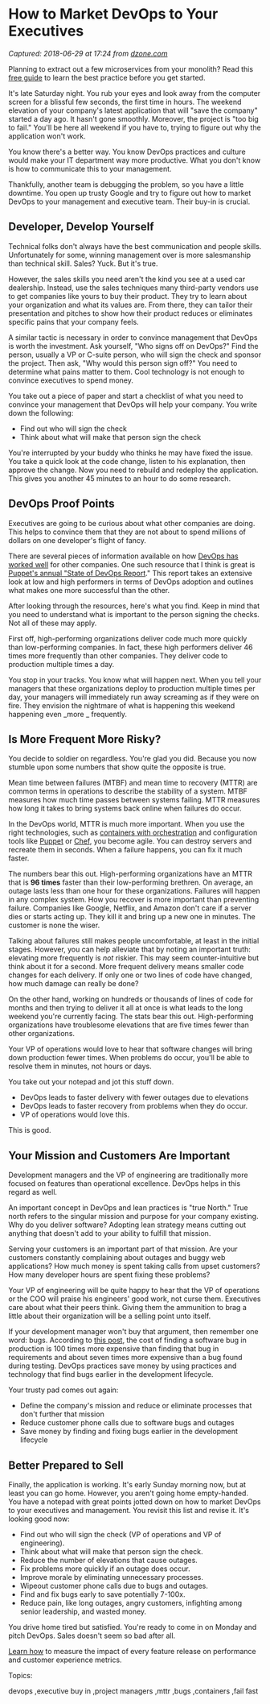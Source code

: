# How to Market DevOps to Your Executives

_Captured: 2018-06-29 at 17:24 from [dzone.com](https://dzone.com/articles/how-to-market-devops-to-your-executives?edition=383278&utm_source=Zone%20Newsletter&utm_medium=email&utm_campaign=devops%202018-06-29)_

Planning to extract out a few microservices from your monolith? Read this [free guide](https://dzone.com/go?i=265421&u=https%3A%2F%2Ftry.split.io%2Fmonolith-breakup-stateful-services-ebook%3Futm_campaign%3D2018%252520DZone%252520DevOps%26utm_source%3Ddzone%26utm_medium%3Dpre%252520roll) to learn the best practice before you get started.

It's late Saturday night. You rub your eyes and look away from the computer screen for a blissful few seconds, the first time in hours. The weekend elevation of your company's latest application that will "save the company" started a day ago. It hasn't gone smoothly. Moreover, the project is "too big to fail." You'll be here all weekend if you have to, trying to figure out why the application won't work.

You know there's a better way. You know DevOps practices and culture would make your IT department way more productive. What you don't know is how to communicate this to your management.

Thankfully, another team is debugging the problem, so you have a little downtime. You open up trusty Google and try to figure out how to market DevOps to your management and executive team. Their buy-in is crucial.

## Developer, Develop Yourself

Technical folks don't always have the best communication and people skills. Unfortunately for some, winning management over is more salesmanship than technical skill. Sales? Yuck. But it's true.

However, the sales skills you need aren't the kind you see at a used car dealership. Instead, use the sales techniques many third-party vendors use to get companies like yours to buy their product. They try to learn about your organization and what its values are. From there, they can tailor their presentation and pitches to show how their product reduces or eliminates specific pains that your company feels.

A similar tactic is necessary in order to convince management that DevOps is worth the investment. Ask yourself, "Who signs off on DevOps?" Find the person, usually a VP or C-suite person, who will sign the check and sponsor the project. Then ask, "Why would this person sign off?" You need to determine what pains matter to them. Cool technology is not enough to convince executives to spend money.

You take out a piece of paper and start a checklist of what you need to convince your management that DevOps will help your company. You write down the following:

  * Find out who will sign the check
  * Think about what will make that person sign the check

You're interrupted by your buddy who thinks he may have fixed the issue. You take a quick look at the code change, listen to his explanation, then approve the change. Now you need to rebuild and redeploy the application. This gives you another 45 minutes to an hour to do some research.

## DevOps Proof Points

Executives are going to be curious about what other companies are doing. This helps to convince them that they are not about to spend millions of dollars on one developer's flight of fancy.

There are several pieces of information available on how [DevOps has worked well](http://aspetraining.com/resources/blog/business-benefits-devops) for other companies. One such resource that I think is great is [Puppet's annual "State of DevOps Report](https://puppet.com/resources/whitepaper/state-of-devops-report)." This report takes an extensive look at low and high performers in terms of DevOps adoption and outlines what makes one more successful than the other.

After looking through the resources, here's what you find. Keep in mind that you need to understand what is important to the person signing the checks. Not all of these may apply.

First off, high-performing organizations deliver code much more quickly than low-performing companies. In fact, these high performers deliver 46 times more frequently than other companies. They deliver code to production multiple times a day.

You stop in your tracks. You know what will happen next. When you tell your managers that these organizations deploy to production multiple times per day, your managers will immediately run away screaming as if they were on fire. They envision the nightmare of what is happening this weekend happening even _more _ frequently.

## Is More Frequent More Risky?

You decide to soldier on regardless. You're glad you did. Because you now stumble upon some numbers that show quite the opposite is true.

Mean time between failures (MTBF) and mean time to recovery (MTTR) are common terms in operations to describe the stability of a system. MTBF measures how much time passes between systems failing. MTTR measures how long it takes to bring systems back online when failures do occur.

In the DevOps world, MTTR is much more important. When you use the right technologies, such as [containers with orchestration](http://aspetraining.com/courses/introduction-to-kubernetes) and configuration tools like [Puppet](http://aspetraining.com/courses/puppet-configuration-management-boot-camp) or [Chef](http://aspetraining.com/courses/chef-essentials-workshop-official-chef-training), you become agile. You can destroy servers and recreate them in seconds. When a failure happens, you can fix it much faster.

The numbers bear this out. High-performing organizations have an MTTR that is **96 times** faster than their low-performing brethren. On average, an outage lasts less than one hour for these organizations. Failures will happen in any complex system. How you recover is more important than preventing failure. Companies like Google, Netflix, and Amazon don't care if a server dies or starts acting up. They kill it and bring up a new one in minutes. The customer is none the wiser.

Talking about failures still makes people uncomfortable, at least in the initial stages. However, you can help alleviate that by noting an important truth: elevating more frequently is _not_ riskier. This may seem counter-intuitive but think about it for a second. More frequent delivery means smaller code changes for each delivery. If only one or two lines of code have changed, how much damage can really be done?

On the other hand, working on hundreds or thousands of lines of code for months and then trying to deliver it all at once is what leads to the long weekend you're currently facing. The stats bear this out. High-performing organizations have troublesome elevations that are five times fewer than other organizations.

Your VP of operations would love to hear that software changes will bring down production fewer times. When problems do occur, you'll be able to resolve them in minutes, not hours or days.

You take out your notepad and jot this stuff down.

  * DevOps leads to faster delivery with fewer outages due to elevations
  * DevOps leads to faster recovery from problems when they do occur.
  * VP of operations would love this.

This is good.

## Your Mission and Customers Are Important

Development managers and the VP of engineering are traditionally more focused on features than operational excellence. DevOps helps in this regard as well.

An important concept in DevOps and lean practices is "true North." True north refers to the singular mission and purpose for your company existing. Why do you deliver software? Adopting lean strategy means cutting out anything that doesn't add to your ability to fulfill that mission.

Serving your customers is an important part of that mission. Are your customers constantly complaining about outages and buggy web applications? How much money is spent taking calls from upset customers? How many developer hours are spent fixing these problems?

Your VP of engineering will be quite happy to hear that the VP of operations or the COO will praise his engineers' good work, not curse them. Executives care about what their peers think. Giving them the ammunition to brag a little about their organization will be a selling point unto itself.

If your development manager won't buy that argument, then remember one word: bugs. According to [this post](http://blog.celerity.com/the-true-cost-of-a-software-bug), the cost of finding a software bug in production is 100 times more expensive than finding that bug in requirements and about seven times more expensive than a bug found during testing. DevOps practices save money by using practices and technology that find bugs earlier in the development lifecycle.

Your trusty pad comes out again:

  * Define the company's mission and reduce or eliminate processes that don't further that mission
  * Reduce customer phone calls due to software bugs and outages
  * Save money by finding and fixing bugs earlier in the development lifecycle

## **Better Prepared to Sell**

Finally, the application is working. It's early Sunday morning now, but at least you can go home. However, you aren't going home empty-handed. You have a notepad with great points jotted down on how to market DevOps to your executives and management. You revisit this list and revise it. It's looking good now:

  * Find out who will sign the check (VP of operations and VP of engineering).
  * Think about what will make that person sign the check.
  * Reduce the number of elevations that cause outages.
  * Fix problems more quickly if an outage does occur.
  * Improve morale by eliminating unnecessary processes.
  * Wipeout customer phone calls due to bugs and outages.
  * Find and fix bugs early to save potentially 7-100x.
  * Reduce pain, like long outages, angry customers, infighting among senior leadership, and wasted money.

You drive home tired but satisfied. You're ready to come in on Monday and pitch DevOps. Sales doesn't seem so bad after all.

[Learn how](https://dzone.com/go?i=275425&u=https%3A%2F%2Ftry.split.io%2Fmonolith-breakup-stateful-services-ebook%3Futm_campaign%3D2018%25252520DZone%25252520DevOps%26utm_source%3Ddzone%26utm_medium%3Dpre%25252520roll) to measure the impact of every feature release on performance and customer experience metrics.

Topics:

devops ,executive buy in ,project managers ,mttr ,bugs ,containers ,fail fast
